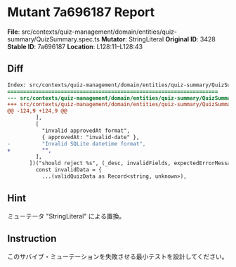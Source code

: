 # Mutant 7a696187 Report

**File**: src/contexts/quiz-management/domain/entities/quiz-summary/QuizSummary.spec.ts
**Mutator**: StringLiteral
**Original ID**: 3428
**Stable ID**: 7a696187
**Location**: L128:11–L128:43

## Diff

```diff
Index: src/contexts/quiz-management/domain/entities/quiz-summary/QuizSummary.spec.ts
===================================================================
--- src/contexts/quiz-management/domain/entities/quiz-summary/QuizSummary.spec.ts	original
+++ src/contexts/quiz-management/domain/entities/quiz-summary/QuizSummary.spec.ts	mutated #3428
@@ -124,9 +124,9 @@
         ],
         [
           "invalid approvedAt format",
           { approvedAt: "invalid-date" },
-          "Invalid SQLite datetime format",
+          "",
         ],
       ])("should reject %s", (_desc, invalidFields, expectedErrorMessage) => {
         const invalidData = {
           ...(validQuizData as Record<string, unknown>),
```

## Hint

ミューテータ "StringLiteral" による置換。

## Instruction

このサバイブ・ミューテーションを失敗させる最小テストを設計してください。
